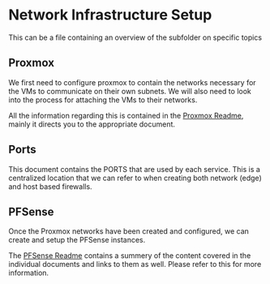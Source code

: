 # Network Infrastructure Setup
This can be a file containing an overview of the subfolder on specific topics

## Proxmox
We first need to configure proxmox to contain the networks necessary for the VMs to communicate on their own subnets. We will also need to look into the process for attaching the VMs to their networks.

All the information regarding this is contained in the [Proxmox Readme](Proxmox/README.md), mainly it directs you to the appropriate document. 

## Ports
This document contains the PORTS that are used by each service. This is a centralized location that we can refer to when creating both network (edge) and host based firewalls.
## PFSense
Once the Proxmox networks have been created and configured, we can create and setup the PFSense instances.

The [PFSense Readme](PFSense/README.md) contains a summery of the content covered in the individual documents and links to them as well. Please refer to this for more information.